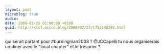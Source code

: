 ```yaml
---
layout: post
microblog: true
audio: 
date: 2008-02-25 01:00:00 +0100
guid: http://xtof.micro.blog/2008/02/25/t753148392.html
---
```

qui serait partant pour #burningman2008 ? @JCCapelli tu nous organiserais un dîner avec  le "local chapter" et le trésorier ?
